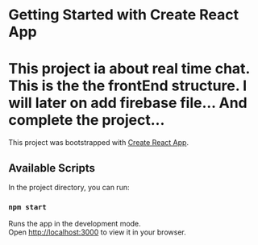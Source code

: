 # Getting Started with Create React App
# This project ia about real time chat. This is the the frontEnd structure. I will later on add firebase file... And complete the project...
This project was bootstrapped with [Create React App](https://github.com/facebook/create-react-app).

## Available Scripts

In the project directory, you can run:

### `npm start`

Runs the app in the development mode.\
Open [http://localhost:3000](http://localhost:3000) to view it in your browser.
